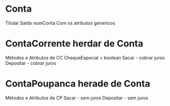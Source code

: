 # Conta

Titular
Saldo
numConta
Com os atributos genericos

# ContaCorrente herdar de Conta

Métodos e Atributos de CC
ChequeEspecial = boolean
Sacar - cobrar juros
Depositar - cobrar juros

# ContaPoupanca herade de Conta

Métodos e Atributos de CP
Sacar - sem juros
Depositar - sem juros